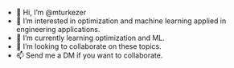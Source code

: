 - 👋 Hi, I’m @mturkezer
- 👀 I’m interested in optimization and machine learning applied in engineering applications. 
- 🌱 I’m currently learning optimization and ML. 
- 💞️ I’m looking to collaborate on these topics. 
- 📫 Send me a DM if you want to collaborate. 

<!---
mturkezer/mturkezer is a ✨ special ✨ repository because its `README.md` (this file) appears on your GitHub profile.
You can click the Preview link to take a look at your changes.
--->
